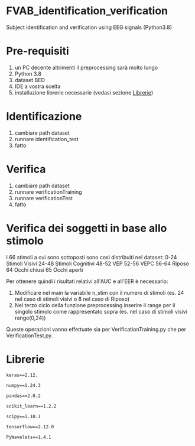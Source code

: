 # FVAB_identification_verification
Subject identification and verification using EEG signals (Python3.8)

# Pre-requisiti
1) un PC decente altrimenti il preprocessing sarà molto lungo
2) Python 3.8
3) dataset BED
4) IDE a vostra scelta
5) installazione librerie necessarie (vedasi sezione [Librerie](https://github.com/Aless-FG/FVAB_identification/tree/master#librerie))

# Identificazione
1) cambiare path dataset
2) runnare identification_test
3) fatto

# Verifica
1) cambiare path dataset
2) runnare verificationTraining
3) runnare verificationTest
4) fatto

# Verifica dei soggetti in base allo stimolo

I 66 stimoli a cui sono sottoposti sono così distribuiti nel dataset:
0-24 Stimoli Visivi
24-48 Stimoli Cognitivi
48-52 VEP
52-56 VEPC
56-64 Riposo
64 Occhi chiusi
65 Occhi aperti

Per ottenere quindi i risultati relativi all'AUC e all'EER è necessario:
1) Modificare nel main la variabile n_stim con il numero di stimoli (es. 24 nel caso di stimoli visivi o 8 nel caso di Riposo)
2) Nel terzo ciclo della funzione preprocessing inserire il range per il singolo stimolo come rappresentato sopra (es. nel caso di stimoli visivi range(0,24))
 
Queste operazioni vanno effettuate sia per VerificationTraining.py che per VerificationTest.py. 

# Librerie
`keras==2.12.`

`numpy==1.24.3`

`pandas==2.0.2`

`scikit_learn==1.2.2`

`scipy==1.10.1`

`tensorflow==2.12.0`

`PyWavelets==1.4.1`
